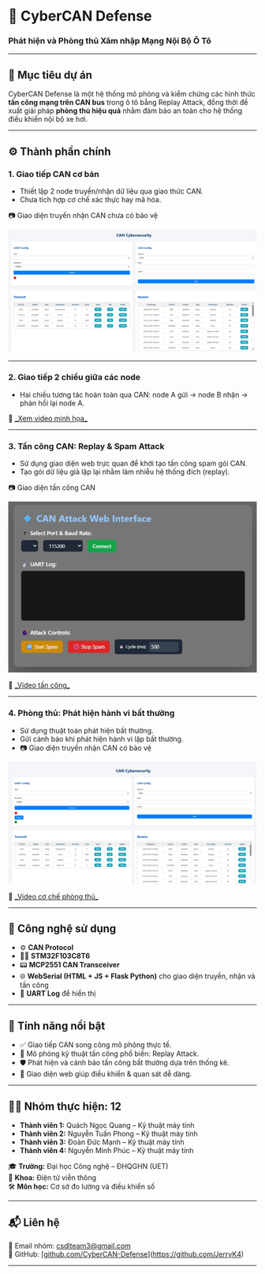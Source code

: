 # 🚗 CyberCAN Defense  
### Phát hiện và Phòng thủ Xâm nhập Mạng Nội Bộ Ô Tô

---

## 📌 Mục tiêu dự án

CyberCAN Defense là một hệ thống mô phỏng và kiểm chứng các hình thức **tấn công mạng trên CAN bus** trong ô tô bằng Replay Attack, đồng thời đề xuất giải pháp **phòng thủ hiệu quả** nhằm đảm bảo an toàn cho hệ thống điều khiển nội bộ xe hơi.

---

## ⚙️ Thành phần chính

### 1. Giao tiếp CAN cơ bản
- Thiết lập 2 node truyền/nhận dữ liệu qua giao thức CAN.
- Chưa tích hợp cơ chế xác thực hay mã hóa.
  
📷 Giao diện truyền nhận CAN chưa có bảo vệ

<p align="center">
  <img src="images/TRXCAN.png" alt="CAN Interface" width="600"/>
</p>

---

### 2. Giao tiếp 2 chiều giữa các node
- Hai chiều tương tác hoàn toàn qua CAN: node A gửi → node B nhận → phản hồi lại node A.
  
🔗 [\_Xem video minh họa\_](https://drive.google.com/file/d/1pCK5nHrGLEExHY9vXCKYeSlwlsF2VMLN/view?usp=sharing)

---

### 3. Tấn công CAN: Replay & Spam Attack

- Sử dụng giao diện web trực quan để khởi tạo tấn công spam gói CAN.
- Tạo gói dữ liệu giả lặp lại nhằm làm nhiễu hệ thống đích (replay).
  
📷 Giao diện tấn công CAN

<p align="center">
  <img src="images/CanAttack.png" alt="CAN Attack UI" width="600"/>
</p>

🔗 [\_Video tấn công\_](https://drive.google.com/file/d/11zdeIVfv-vaAChAkVgTNAaR4zFdM-Rix/view?usp=sharing)

---

### 4. Phòng thủ: Phát hiện hành vi bất thường

- Sử dụng thuật toán phát hiện bất thường.
- Gửi cảnh báo khi phát hiện hành vi lặp bất thường.
- 📷 Giao diện truyền nhận CAN có bảo vệ

<p align="center">
  <img src="images/RXCanProtect.png" alt="CAN Interface" width="600"/>
</p>

🔗 [\_Video cơ chế phòng thủ\_](https://drive.google.com/file/d/18BFm1vB-RNR5hPCvwW3EDyKrHqGFu9gw/view?usp=sharing)

---

## 🧰 Công nghệ sử dụng

- ⚙️ **CAN Protocol**
- 👨‍💻 **STM32F103C8T6**
- 📟 **MCP2551 CAN Transceiver**
- 🌐 **WebSerial (HTML + JS + Flask Python)** cho giao diện truyền, nhận và  tấn công
- 📡 **UART Log** để hiển thị

---

## 🧠 Tính năng nổi bật

- ✅ Giao tiếp CAN song công mô phỏng thực tế.
- 🛑 Mô phỏng kỹ thuật tấn công phổ biến: Replay Attack.
- 🛡️ Phát hiện và cảnh báo tấn công bất thường dựa trên thống kê.
- 🔎 Giao diện web giúp điều khiển & quan sát dễ dàng.

---
## 👩‍💻 Nhóm thực hiện: 12

- **Thành viên 1:** Quách Ngọc Quang – Kỹ thuật máy tính 
- **Thành viên 2:** Nguyễn Tuấn Phong – Kỹ thuật máy tính 
- **Thành viên 3:** Đoàn Đức Mạnh – Kỹ thuật máy tính
- **Thành viên 4:** Nguyễn Minh Phúc – Kỹ thuật máy tính  

🎓 **Trường:** Đại học Công nghệ – ĐHQGHN (UET)  
🏫 **Khoa:** Điện tử viễn thông  
🛠️ **Môn học:** Cơ sở đo lường và điều khiển số

---

## 📬 Liên hệ

📧 Email nhóm: csdlteam3@gmail.com  
🔗 GitHub: [[github.com/CyberCAN-Defense](https://github.com/CyberCAN-Defense)](https://github.com/JerryK4)


---


